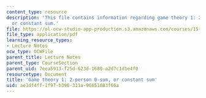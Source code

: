 ```yaml
---
content_type: resource
description: 'This file contains information regarding game theory 1: 2-person 0-sum,
  or constant sum.'
file: https://ol-ocw-studio-app-production.s3.amazonaws.com/courses/15-053-optimization-methods-in-management-science-spring-2013/ae1df4ff1f97b396311a96651683f66a_MIT15_053S13_lec7.pdf
file_type: application/pdf
learning_resource_types:
- Lecture Notes
ocw_type: OCWFile
parent_title: Lecture Notes
parent_type: CourseSection
parent_uid: 7eea5913-f25d-623d-1680-a2d7c1d1e4f0
resourcetype: Document
title: 'Game theory 1: 2-person 0-sum, or constant sum'
uid: ae1df4ff-1f97-b396-311a-96651683f66a
---
```

